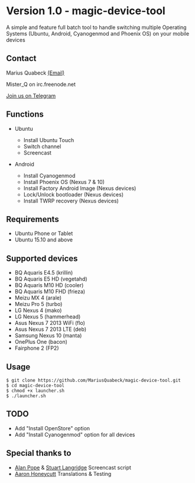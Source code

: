 # Version 1.0 - magic-device-tool

A simple and feature full batch tool to handle switching multiple Operating Systems (Ubuntu, Android, Cyanogenmod and Phoenix OS) on your mobile devices

Contact
-------
Marius Quabeck [(Email)](mailto:misterq@ubuntu.com)

Mister_Q on irc.freenode.net

[Join us on Telegram](https://telegram.me/joinchat/A3LlWgiC4TQYX0epd9w8EQ)

Functions
---
- Ubuntu
  - Install Ubuntu Touch
  - Switch channel
  - Screencast


- Android
  - Install Cyanogenmod
  - Install Phoenix OS (Nexus 7 & 10)
  - Install Factory Android Image (Nexus devices)
  - Lock/Unlock bootloader (Nexus devices)
  - Install TWRP recovery (Nexus devices)


Requirements
----
- Ubuntu Phone or Tablet
- Ubuntu 15.10 and above

Supported devices
----

- BQ Aquaris E4.5 (krillin)
- BQ Aquaris E5 HD (vegetahd)
- BQ Aquaris M10 HD (cooler)
- BQ Aquaris M10 FHD (frieza)
- Meizu MX 4 (arale)
- Meizu Pro 5 (turbo)
- LG Nexus 4 (mako)
- LG Nexus 5 (hammerhead)
- Asus Nexus 7 2013 WiFi (flo)
- Asus Nexus 7 2013 LTE (deb)
- Samsung Nexus 10 (manta)
- OnePlus One (bacon)
- Fairphone 2 (FP2)


Usage
-----
```
$ git clone https://github.com/MariusQuabeck/magic-device-tool.git
$ cd magic-device-tool
$ chmod +x launcher.sh
$ ./launcher.sh
```

TODO
------
- Add "Install OpenStore" option
- Add "Install Cyanogenmod" option for all devices

Special thanks to
---
- [Alan Pope](https://github.com/popey) & [Stuart Langridge](https://github.com/stuartlangridge) Screencast script
- [Aaron Honeycutt](https://github.com/ahoneybun) Translations & Testing
